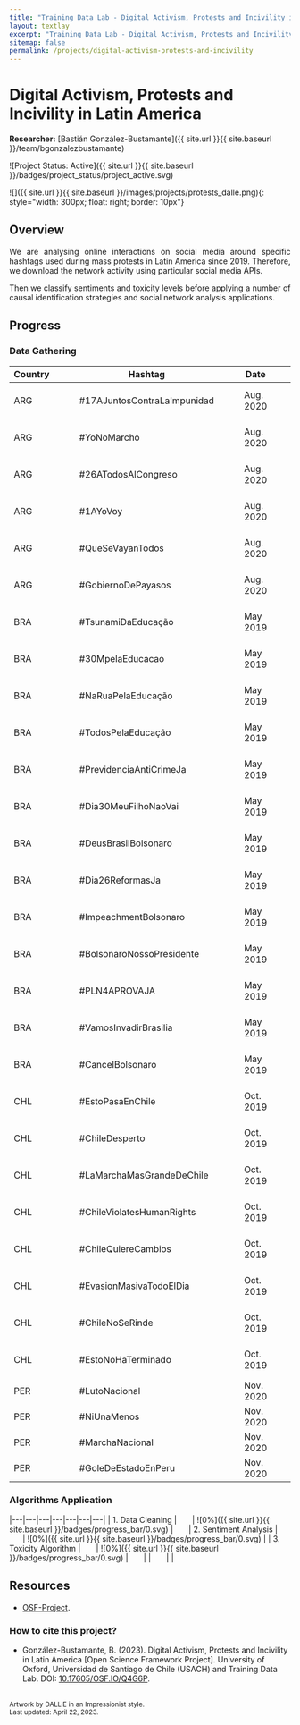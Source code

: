 ```yaml
---
title: "Training Data Lab - Digital Activism, Protests and Incivility in Latin America"
layout: textlay
excerpt: "Training Data Lab - Digital Activism, Protests and Incivility in Latin America"
sitemap: false
permalink: /projects/digital-activism-protests-and-incivility
---
```


# Digital Activism, Protests and Incivility in Latin America

**Researcher:** [Bastián González-Bustamante]({{ site.url }}{{ site.baseurl }}/team/bgonzalezbustamante)

![Project Status: Active]({{ site.url }}{{ site.baseurl }}/badges/project_status/project_active.svg)

![]({{ site.url }}{{ site.baseurl }}/images/projects/protests_dalle.png){: style="width: 300px; float: right; border: 10px"}

## Overview

<p align="justify">We are analysing online interactions on social media around specific hashtags used during mass protests in Latin America since 2019. Therefore, we download the network activity using particular social media APIs.</p>

<p align="justify">Then we classify sentiments and toxicity levels before applying a number of causal identification strategies and social network analysis applications.</p>

## Progress

### Data Gathering

| Country | &nbsp;&nbsp;&nbsp;&nbsp;&nbsp; | Hashtag | &nbsp;&nbsp;&nbsp;&nbsp;&nbsp; | Date | &nbsp;&nbsp;&nbsp;&nbsp;&nbsp; | Est. N | &nbsp;&nbsp;&nbsp;&nbsp;&nbsp; | Progress |
|---|---|---|---|---|---|---|---|---|
| ARG | &nbsp;&nbsp;&nbsp;&nbsp;&nbsp; | #17AJuntosContraLaImpunidad | &nbsp;&nbsp;&nbsp;&nbsp;&nbsp; | Aug. 2020 | &nbsp;&nbsp;&nbsp;&nbsp;&nbsp; | 210 100 | &nbsp;&nbsp;&nbsp;&nbsp;&nbsp; | ![100%]({{ site.url }}{{ site.baseurl }}/badges/progress_bar/100.svg) |
| ARG | &nbsp;&nbsp;&nbsp;&nbsp;&nbsp; | #YoNoMarcho | &nbsp;&nbsp;&nbsp;&nbsp;&nbsp; | Aug. 2020 | &nbsp;&nbsp;&nbsp;&nbsp;&nbsp; | 125 900 | &nbsp;&nbsp;&nbsp;&nbsp;&nbsp; | ![100%]({{ site.url }}{{ site.baseurl }}/badges/progress_bar/100.svg) |
| ARG | &nbsp;&nbsp;&nbsp;&nbsp;&nbsp; | #26ATodosAlCongreso | &nbsp;&nbsp;&nbsp;&nbsp;&nbsp; | Aug. 2020 | &nbsp;&nbsp;&nbsp;&nbsp;&nbsp; | 89 600 | &nbsp;&nbsp;&nbsp;&nbsp;&nbsp; | ![100%]({{ site.url }}{{ site.baseurl }}/badges/progress_bar/100.svg) |
| ARG | &nbsp;&nbsp;&nbsp;&nbsp;&nbsp; | #1AYoVoy | &nbsp;&nbsp;&nbsp;&nbsp;&nbsp; | Aug. 2020 | &nbsp;&nbsp;&nbsp;&nbsp;&nbsp; | 80 200 | &nbsp;&nbsp;&nbsp;&nbsp;&nbsp; | ![100%]({{ site.url }}{{ site.baseurl }}/badges/progress_bar/100.svg) |
| ARG | &nbsp;&nbsp;&nbsp;&nbsp;&nbsp; | #QueSeVayanTodos | &nbsp;&nbsp;&nbsp;&nbsp;&nbsp; | Aug. 2020 | &nbsp;&nbsp;&nbsp;&nbsp;&nbsp; | 55 200 | &nbsp;&nbsp;&nbsp;&nbsp;&nbsp; | ![100%]({{ site.url }}{{ site.baseurl }}/badges/progress_bar/100.svg) |
| ARG | &nbsp;&nbsp;&nbsp;&nbsp;&nbsp; | #GobiernoDePayasos | &nbsp;&nbsp;&nbsp;&nbsp;&nbsp; | Aug. 2020 | &nbsp;&nbsp;&nbsp;&nbsp;&nbsp; | 55 000 | &nbsp;&nbsp;&nbsp;&nbsp;&nbsp; | ![100%]({{ site.url }}{{ site.baseurl }}/badges/progress_bar/100.svg) |
| BRA | &nbsp;&nbsp;&nbsp;&nbsp;&nbsp; | #TsunamiDaEducação | &nbsp;&nbsp;&nbsp;&nbsp;&nbsp; | May 2019 | &nbsp;&nbsp;&nbsp;&nbsp;&nbsp; | 776 900 | &nbsp;&nbsp;&nbsp;&nbsp;&nbsp; | ![100%]({{ site.url }}{{ site.baseurl }}/badges/progress_bar/100.svg) |
| BRA | &nbsp;&nbsp;&nbsp;&nbsp;&nbsp; | #30MpelaEducacao	| &nbsp;&nbsp;&nbsp;&nbsp;&nbsp; | May 2019 | &nbsp;&nbsp;&nbsp;&nbsp;&nbsp; | 271 200 | &nbsp;&nbsp;&nbsp;&nbsp;&nbsp; | ![100%]({{ site.url }}{{ site.baseurl }}/badges/progress_bar/100.svg) |
| BRA | &nbsp;&nbsp;&nbsp;&nbsp;&nbsp; | #NaRuaPelaEducação	| &nbsp;&nbsp;&nbsp;&nbsp;&nbsp; | May 2019 | &nbsp;&nbsp;&nbsp;&nbsp;&nbsp; | 153 200 | &nbsp;&nbsp;&nbsp;&nbsp;&nbsp; | ![100%]({{ site.url }}{{ site.baseurl }}/badges/progress_bar/100.svg) |
| BRA | &nbsp;&nbsp;&nbsp;&nbsp;&nbsp; | #TodosPelaEducação	| &nbsp;&nbsp;&nbsp;&nbsp;&nbsp; | May 2019 | &nbsp;&nbsp;&nbsp;&nbsp;&nbsp; | 133 700 | &nbsp;&nbsp;&nbsp;&nbsp;&nbsp; | ![100%]({{ site.url }}{{ site.baseurl }}/badges/progress_bar/100.svg) |
| BRA | &nbsp;&nbsp;&nbsp;&nbsp;&nbsp; | #PrevidenciaAntiCrimeJa | &nbsp;&nbsp;&nbsp;&nbsp;&nbsp; | May 2019 | &nbsp;&nbsp;&nbsp;&nbsp;&nbsp; | 113 100 | &nbsp;&nbsp;&nbsp;&nbsp;&nbsp; | ![100%]({{ site.url }}{{ site.baseurl }}/badges/progress_bar/100.svg) |
| BRA | &nbsp;&nbsp;&nbsp;&nbsp;&nbsp; | #Dia30MeuFilhoNaoVai | &nbsp;&nbsp;&nbsp;&nbsp;&nbsp; | May 2019 | &nbsp;&nbsp;&nbsp;&nbsp;&nbsp; | 93 100 | &nbsp;&nbsp;&nbsp;&nbsp;&nbsp; | ![100%]({{ site.url }}{{ site.baseurl }}/badges/progress_bar/100.svg) |
| BRA | &nbsp;&nbsp;&nbsp;&nbsp;&nbsp; | #DeusBrasilBolsonaro | &nbsp;&nbsp;&nbsp;&nbsp;&nbsp; | May 2019 | &nbsp;&nbsp;&nbsp;&nbsp;&nbsp; | 89 900 | &nbsp;&nbsp;&nbsp;&nbsp;&nbsp; | ![100%]({{ site.url }}{{ site.baseurl }}/badges/progress_bar/100.svg) |
| BRA | &nbsp;&nbsp;&nbsp;&nbsp;&nbsp; | #Dia26ReformasJa | &nbsp;&nbsp;&nbsp;&nbsp;&nbsp; | May 2019 | &nbsp;&nbsp;&nbsp;&nbsp;&nbsp; | 76 900 | &nbsp;&nbsp;&nbsp;&nbsp;&nbsp; | ![100%]({{ site.url }}{{ site.baseurl }}/badges/progress_bar/100.svg) |
| BRA | &nbsp;&nbsp;&nbsp;&nbsp;&nbsp; | #ImpeachmentBolsonaro | &nbsp;&nbsp;&nbsp;&nbsp;&nbsp; | May 2019 | &nbsp;&nbsp;&nbsp;&nbsp;&nbsp; | 70 500 | &nbsp;&nbsp;&nbsp;&nbsp;&nbsp; | ![100%]({{ site.url }}{{ site.baseurl }}/badges/progress_bar/100.svg) |
| BRA | &nbsp;&nbsp;&nbsp;&nbsp;&nbsp; | #BolsonaroNossoPresidente | &nbsp;&nbsp;&nbsp;&nbsp;&nbsp; | May 2019 | &nbsp;&nbsp;&nbsp;&nbsp;&nbsp; | 69 100 | &nbsp;&nbsp;&nbsp;&nbsp;&nbsp; | ![100%]({{ site.url }}{{ site.baseurl }}/badges/progress_bar/100.svg) |
| BRA | &nbsp;&nbsp;&nbsp;&nbsp;&nbsp; | #PLN4APROVAJA | &nbsp;&nbsp;&nbsp;&nbsp;&nbsp; | May 2019 | &nbsp;&nbsp;&nbsp;&nbsp;&nbsp; | 67 400 | &nbsp;&nbsp;&nbsp;&nbsp;&nbsp; | ![100%]({{ site.url }}{{ site.baseurl }}/badges/progress_bar/100.svg) |
| BRA | &nbsp;&nbsp;&nbsp;&nbsp;&nbsp; | #VamosInvadirBrasilia | &nbsp;&nbsp;&nbsp;&nbsp;&nbsp; | May 2019 | &nbsp;&nbsp;&nbsp;&nbsp;&nbsp; | 63 300 | &nbsp;&nbsp;&nbsp;&nbsp;&nbsp; | ![100%]({{ site.url }}{{ site.baseurl }}/badges/progress_bar/100.svg) |
| BRA | &nbsp;&nbsp;&nbsp;&nbsp;&nbsp; | #CancelBolsonaro | &nbsp;&nbsp;&nbsp;&nbsp;&nbsp; | May 2019 | &nbsp;&nbsp;&nbsp;&nbsp;&nbsp; | 50,900 | &nbsp;&nbsp;&nbsp;&nbsp;&nbsp; | ![100%]({{ site.url }}{{ site.baseurl }}/badges/progress_bar/100.svg) |
| CHL | &nbsp;&nbsp;&nbsp;&nbsp;&nbsp; | #EstoPasaEnChile | &nbsp;&nbsp;&nbsp;&nbsp;&nbsp; | Oct. 2019 | &nbsp;&nbsp;&nbsp;&nbsp;&nbsp; | 966 700 | &nbsp;&nbsp;&nbsp;&nbsp;&nbsp; | ![100%]({{ site.url }}{{ site.baseurl }}/badges/progress_bar/100.svg) |
| CHL | &nbsp;&nbsp;&nbsp;&nbsp;&nbsp; | #ChileDesperto | &nbsp;&nbsp;&nbsp;&nbsp;&nbsp; | Oct. 2019 | &nbsp;&nbsp;&nbsp;&nbsp;&nbsp; | 420 400 | &nbsp;&nbsp;&nbsp;&nbsp;&nbsp; | ![100%]({{ site.url }}{{ site.baseurl }}/badges/progress_bar/100.svg) |
| CHL | &nbsp;&nbsp;&nbsp;&nbsp;&nbsp; | #LaMarchaMasGrandeDeChile | &nbsp;&nbsp;&nbsp;&nbsp;&nbsp; | Oct. 2019 | &nbsp;&nbsp;&nbsp;&nbsp;&nbsp; | 351 700 | &nbsp;&nbsp;&nbsp;&nbsp;&nbsp; | ![100%]({{ site.url }}{{ site.baseurl }}/badges/progress_bar/100.svg) |
| CHL | &nbsp;&nbsp;&nbsp;&nbsp;&nbsp; | #ChileViolatesHumanRights | &nbsp;&nbsp;&nbsp;&nbsp;&nbsp; | Oct. 2019 | &nbsp;&nbsp;&nbsp;&nbsp;&nbsp; | 323 500 | &nbsp;&nbsp;&nbsp;&nbsp;&nbsp; | ![100%]({{ site.url }}{{ site.baseurl }}/badges/progress_bar/100.svg) |
| CHL | &nbsp;&nbsp;&nbsp;&nbsp;&nbsp; | #ChileQuiereCambios | &nbsp;&nbsp;&nbsp;&nbsp;&nbsp; | Oct. 2019 | &nbsp;&nbsp;&nbsp;&nbsp;&nbsp; | 197 400 | &nbsp;&nbsp;&nbsp;&nbsp;&nbsp; | ![100%]({{ site.url }}{{ site.baseurl }}/badges/progress_bar/100.svg) |
| CHL | &nbsp;&nbsp;&nbsp;&nbsp;&nbsp; | #EvasionMasivaTodoElDia | &nbsp;&nbsp;&nbsp;&nbsp;&nbsp; | Oct. 2019 | &nbsp;&nbsp;&nbsp;&nbsp;&nbsp; | 156 300 | &nbsp;&nbsp;&nbsp;&nbsp;&nbsp; | ![100%]({{ site.url }}{{ site.baseurl }}/badges/progress_bar/100.svg) |
| CHL | &nbsp;&nbsp;&nbsp;&nbsp;&nbsp; | #ChileNoSeRinde | &nbsp;&nbsp;&nbsp;&nbsp;&nbsp; | Oct. 2019 | &nbsp;&nbsp;&nbsp;&nbsp;&nbsp; | 133 500 | &nbsp;&nbsp;&nbsp;&nbsp;&nbsp; | ![100%]({{ site.url }}{{ site.baseurl }}/badges/progress_bar/100.svg) |
| CHL | &nbsp;&nbsp;&nbsp;&nbsp;&nbsp; | #EstoNoHaTerminado | &nbsp;&nbsp;&nbsp;&nbsp;&nbsp; | Oct. 2019 | &nbsp;&nbsp;&nbsp;&nbsp;&nbsp; | 107 400 | &nbsp;&nbsp;&nbsp;&nbsp;&nbsp; | ![100%]({{ site.url }}{{ site.baseurl }}/badges/progress_bar/100.svg) |
| PER | &nbsp;&nbsp;&nbsp;&nbsp;&nbsp; | #LutoNacional | &nbsp;&nbsp;&nbsp;&nbsp;&nbsp; | Nov. 2020 | &nbsp;&nbsp;&nbsp;&nbsp;&nbsp; | 137 700 | &nbsp;&nbsp;&nbsp;&nbsp;&nbsp; | ![0%]({{ site.url }}{{ site.baseurl }}/badges/progress_bar/0.svg) |
| PER | &nbsp;&nbsp;&nbsp;&nbsp;&nbsp; | #NiUnaMenos | &nbsp;&nbsp;&nbsp;&nbsp;&nbsp; | Nov. 2020 | &nbsp;&nbsp;&nbsp;&nbsp;&nbsp; | 93 100 | &nbsp;&nbsp;&nbsp;&nbsp;&nbsp; | ![0%]({{ site.url }}{{ site.baseurl }}/badges/progress_bar/0.svg) |
| PER | &nbsp;&nbsp;&nbsp;&nbsp;&nbsp; | #MarchaNacional | &nbsp;&nbsp;&nbsp;&nbsp;&nbsp; | Nov. 2020 | &nbsp;&nbsp;&nbsp;&nbsp;&nbsp; | 59 200 | &nbsp;&nbsp;&nbsp;&nbsp;&nbsp; | ![0%]({{ site.url }}{{ site.baseurl }}/badges/progress_bar/0.svg) |
| PER | &nbsp;&nbsp;&nbsp;&nbsp;&nbsp; | #GoleDeEstadoEnPeru | &nbsp;&nbsp;&nbsp;&nbsp;&nbsp; | Nov. 2020 | &nbsp;&nbsp;&nbsp;&nbsp;&nbsp; | 50 000 | &nbsp;&nbsp;&nbsp;&nbsp;&nbsp; | ![0%]({{ site.url }}{{ site.baseurl }}/badges/progress_bar/0.svg) |

### Algorithms Application

|---|---|---|---|---|---|---|
| 1. Data Cleaning | &nbsp;&nbsp;&nbsp;&nbsp;&nbsp; | ![0%]({{ site.url }}{{ site.baseurl }}/badges/progress_bar/0.svg) | &nbsp;&nbsp;&nbsp;&nbsp;&nbsp; | 2. Sentiment Analysis | &nbsp;&nbsp;&nbsp;&nbsp;&nbsp; | ![0%]({{ site.url }}{{ site.baseurl }}/badges/progress_bar/0.svg) |
| 3. Toxicity Algorithm | &nbsp;&nbsp;&nbsp;&nbsp;&nbsp; | ![0%]({{ site.url }}{{ site.baseurl }}/badges/progress_bar/0.svg) | &nbsp;&nbsp;&nbsp;&nbsp;&nbsp; | | &nbsp;&nbsp;&nbsp;&nbsp;&nbsp; | |

## Resources

- <a href="https://doi.org/10.17605/OSF.IO/Q4G6P" target="_blank">OSF-Project</a>.

### How to cite this project?

- González-Bustamante, B. (2023). Digital Activism, Protests and Incivility in Latin America [Open Science Framework Project]. University of Oxford, Universidad de Santiago de Chile (USACH) and Training Data Lab. DOI: <a href="https://doi.org/10.17605/OSF.IO/Q4G6P" target="_blank">10.17605/OSF.IO/Q4G6P</a>.

<br />
<small>Artwork by DALL·E in an Impressionist style.</small><br />
<small>Last updated: April 22, 2023.</small>
